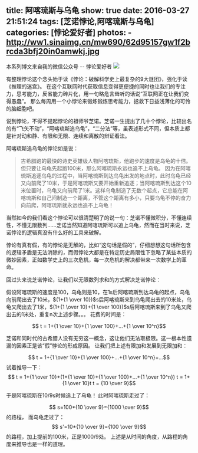 title: 阿喀琉斯与乌龟
show: true
date: 2016-03-27 21:51:24
tags: [芝诺悖论,阿喀琉斯与乌龟]
categories: [悖论爱好者]
photos:
    - http://ww1.sinaimg.cn/mw690/62d95157gw1f2brcda3bfj20in0amwkj.jpg
---
本系列博文来自我的微信公众号 -- 悖论爱好者
![](http://mp.weixin.qq.com/mp/qrcode?scene=10000004&size=102&__biz=MzI3MjE2NDg3OQ==)

有整理悖论这个念头始于读《悖论：破解科学史上最复杂的9大谜团》，强化于读《推理的迷宫》。
在这个互联网时代获取信息变得更便捷的同时也让我们的专注力，思考能力，反省能力碎片化，用一句略危言耸听的话说“互联网正在让我们变得愚蠢”。
那么每周用一个小悖论来锻炼锻炼思考能力，拯救下日益浅薄化的可怜的脑细胞吧。

说到悖论，不得不提起悖论的祖师爷芝诺。芝诺一生提出了几十个悖论，比较出名的有“飞矢不动”，“阿喀琉斯追乌龟”，“二分法”等，虽表述形式不同，但本质上都是针对动和静、有限和无限、连续和离散的辩证看法。

阿喀琉斯追乌龟的悖论如是说：

<!-- more -->

> 古希腊跑的最快的诗史英雄级人物阿喀琉斯，他跑步的速度是乌龟的十倍。但只要让乌龟先起跑100米，那么阿喀琉斯永远也追不上乌龟。
因为在阿喀琉斯追逐乌龟的过程中，当阿喀琉斯到达乌龟出发的地点时，此时乌龟已经又向前爬了10米，于是阿喀琉斯又要开始重新追逐；当阿喀琉斯到达这个10米位置时，乌龟又向前爬了1米。这样乌龟制造了无数个起点，它总能在阿喀琉斯和自己间制造一个距离，不管这个距离有多小，只要乌龟不停的奋力向前爬，阿喀琉斯就永远也追不上乌龟！

当然如今的我们看这个悖论可以很清楚明了的说一句：芝诺不懂微积分，不懂连续性，不懂无限数列......芝诺当然知道阿喀琉斯可以追上乌龟，然而在当时来说，芝诺悖论的逻辑真没有什么好的工具来破解。

悖论有真有假，有的悖论是无解的，比如“这句话是假的”，仔细想想这句话所包含的逻辑矛盾是无法消除的，而假悖论大都是在特定历史局限性下忽略了某些本质的微妙因素，正如数学史上的三次危机，每一次危机的解决都带来一次数学上的革命。

回过头来说芝诺悖论，让我们以无限数列求和的方式解决芝诺悖论：

假设阿喀琉斯的速度是100，乌龟则是10，在1s后阿喀琉斯到达乌龟的起点，乌龟向前爬出去了10米，$(1+{1 \over 10})$s后阿喀琉斯来到乌龟爬出去的10米处，乌龟又爬出去了1米，$(1+{1 \over 10}+{1 \over 100})$s后阿喀琉斯来到了乌龟又爬出去的1米处，重复n次上述步骤。。。
花费的时间是：

$$ t = 1+{1 \over 10}+{1 \over 100}+...+{1 \over 10^n}$$

芝诺和同时代的古希腊人没有无穷这一概念，这让他们无法取极限。这一根本性遗漏的因素正是该“假”悖论的形成原因。
让我们把上述有限加和发展到无限加和：

$$ t = 1+{1 \over 10}+{1 \over 100}+...+{1 \over 10^n}+...$$
试着推导一下：
$$ t = 1+{1 \over 10}+(1+{1 \over 10}+{1 \over 100}+...+{1 \over 10^n})
 t = 1+{1 \over 10}t
 t = {10 \over 9}$$

于是阿喀琉斯在10/9s时候追上了乌龟！
此时阿喀琉斯走过了：

$$ s=100*{10 \over 9}={1000 \over 9}$$的路程，
而乌龟走过了：
$$ s'=10*{10 \over 9}={100 \over 9}$$的路程，加上提前的100米，正是1000/9处。
上述是从时间的角度，从路程的角度来推导也是一样的道理。


